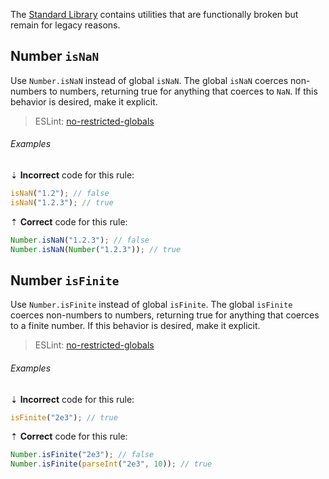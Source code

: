 <!--lint disable no-duplicate-headings-->

The [Standard Library][2] contains utilities that are functionally broken but remain for legacy reasons.

## Number `isNaN`

Use `Number.isNaN` instead of global `isNaN`. The global `isNaN` coerces non-numbers to numbers, returning true for anything that coerces to `NaN`. If this behavior is desired, make it explicit.

> ESLint: [no-restricted-globals][1]

###### Examples

⇣ **Incorrect** code for this rule:

```js
isNaN("1.2"); // false
isNaN("1.2.3"); // true
```

⇡ **Correct** code for this rule:

```js
Number.isNaN("1.2.3"); // false
Number.isNaN(Number("1.2.3")); // true
```

## Number `isFinite`

Use `Number.isFinite` instead of global `isFinite`. The global `isFinite` coerces non-numbers to numbers, returning true for anything that coerces to a finite number. If this behavior is desired, make it explicit.

> ESLint: [no-restricted-globals][1]

###### Examples

⇣ **Incorrect** code for this rule:

```js
isFinite("2e3"); // true
```

⇡ **Correct** code for this rule:

```js
Number.isFinite("2e3"); // false
Number.isFinite(parseInt("2e3", 10)); // true
```

[1]: https://eslint.org/docs/latest/rules/no-restricted-globals
[2]: https://developer.mozilla.org/en-US/docs/Web/JavaScript/Reference/Global_Objects
